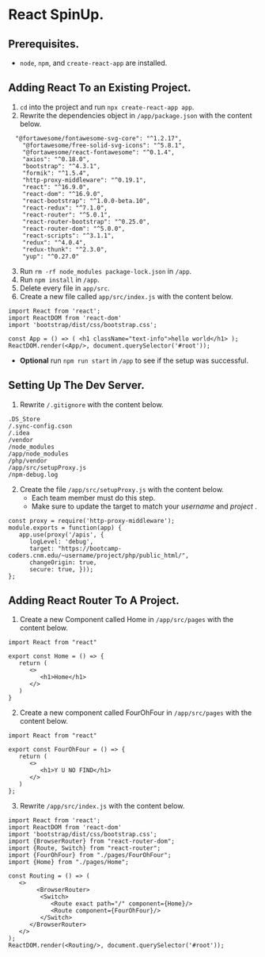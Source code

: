 # React SpinUp.
## Prerequisites.
* `node`, `npm`, and `create-react-app` are installed.
## Adding React To an Existing Project.
1. `cd` into the project and run `npx create-react-app app`.
2. Rewrite the dependencies object in `/app/package.json` with the content below.
```
  "@fortawesome/fontawesome-svg-core": "^1.2.17",
    "@fortawesome/free-solid-svg-icons": "^5.8.1",
    "@fortawesome/react-fontawesome": "^0.1.4",
    "axios": "^0.18.0",
    "bootstrap": "^4.3.1",
    "formik": "^1.5.4",
    "http-proxy-middleware": "^0.19.1",
    "react": "^16.9.0",
    "react-dom": "^16.9.0",
    "react-bootstrap": "^1.0.0-beta.10",
    "react-redux": "^7.1.0",
    "react-router": "^5.0.1",
    "react-router-bootstrap": "^0.25.0",
    "react-router-dom": "^5.0.0",
    "react-scripts": "^3.1.1",
    "redux": "^4.0.4",
    "redux-thunk": "^2.3.0",
    "yup": "^0.27.0"
```
3. Run `rm -rf node_modules package-lock.json` in `/app`.
4. Run `npm install` in `/app`.
5. Delete every file in `app/src`.
6. Create a new file called `app/src/index.js` with the content below.
```
import React from 'react';
import ReactDOM from 'react-dom'
import 'bootstrap/dist/css/bootstrap.css';

const App = () => ( <h1 className="text-info">hello world</h1> );
ReactDOM.render(<App/>, document.querySelector('#root'));
```
* __Optional__ run `npm run start` in `/app` to see if the setup was successful.
## Setting Up The Dev Server.
1. Rewrite `/.gitignore` with the content below.
```
.DS_Store
/.sync-config.cson
/.idea
/vendor
/node_modules
/app/node_modules
/php/vendor
/app/src/setupProxy.js
/npm-debug.log
```
2. Create the file `/app/src/setupProxy.js` with the content below.
    * Each team member must do this step.
   * Make sure to update the target to match your _username_ and _project_ .
```
const proxy = require('http-proxy-middleware');
module.exports = function(app) {
   app.use(proxy('/apis', {
      logLevel: 'debug',
      target: "https://bootcamp-coders.cnm.edu/~username/project/php/public_html/",
      changeOrigin: true,
      secure: true, }));
};
```
## Adding React Router To A Project.
1. Create a new Component called Home in `/app/src/pages` with the content below.
```
import React from "react"

export const Home = () => {
   return (
      <>
         <h1>Home</h1>
      </>
   )
}
```
2. Create a new component called FourOhFour in `/app/src/pages` with the content below.
```
import React from "react"

export const FourOhFour = () => {
   return (
      <>
         <h1>Y U NO FIND</h1>
      </>
   )
};

```
3. Rewrite `/app/src/index.js` with the content below.
```
import React from 'react';
import ReactDOM from 'react-dom'
import 'bootstrap/dist/css/bootstrap.css';
import {BrowserRouter} from "react-router-dom";
import {Route, Switch} from "react-router";
import {FourOhFour} from "./pages/FourOhFour";
import {Home} from "./pages/Home";

const Routing = () => (
   <>
        <BrowserRouter>
         <Switch>
            <Route exact path="/" component={Home}/>
            <Route component={FourOhFour}/>
         </Switch>
      </BrowserRouter>
   </>
);
ReactDOM.render(<Routing/>, document.querySelector('#root'));
```
